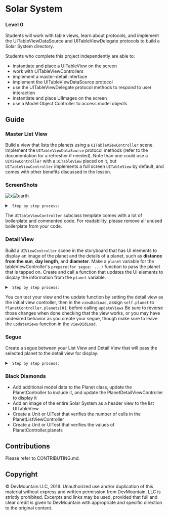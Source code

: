 # Solar System

### Level 0

Students will work with table views, learn about protocols, and implement the UITableViewDataSource and UITableViewDelegate protocols to build a Solar System directory.

Students who complete this project independently are able to:

* instantiate and place a UITableView on the screen
* work with UITableViewControllers
* implement a master-detail interface
* implement the UITableViewDataSource protocol
* use the UITableViewDelegate protocol methods to respond to user interaction
* instantiate and place UIImages on the screen
* use a Model Object Controller to access model objects

## Guide

### Master List View

Build a view that lists the planets using a `UITableViewController` scene. Implement the `UITableViewDataSource` protocol methods (refer to the documentation for a refresher if needed). Note than one could use a `UIViewController` with a `UITableView` placed on it, but `UITableViewController` implements a full screen `UITableView` by default, and comes with other benefits discussed in the lesson.

### ScreenShots
![x](https://user-images.githubusercontent.com/23179585/46303302-b6444c00-c568-11e8-81fb-96945036b56f.png)![earth](https://user-images.githubusercontent.com/23179585/46303305-b80e0f80-c568-11e8-81ab-ef5723305381.png)



<details>
<summary><code> Step by step process:</code></summary>

1. Add a UITableViewController as your root view controller in Main.storyboard and embed it into a UINavigationController
2. Create a PlanetListViewController file as a subclass of UITableViewController and set the class of your root view controller scene
3. Implement the UITableViewDataSource methods using the PlanetController.planets array
   * note: Pay attention to your `reuseIdentifier` in the Storyboard scene and your dequeue function call
4. Set up your cells to display the name, image, and index of the planet Note: Normal cell styles have a `UIImageView` by default.
 <details>
   <summary><code> Hint:</code> </summary>
    Look at the included properties and various styles of a UITableViewCell
 </details>

5. Feel free to experiment with the content modes on the cell's UIImageView to display the image in different ways
</details>

The `UITableViewController` subclass template comes with a lot of boilerplate and commented code. For readability, please remove all unused boilerplate from your code.
### Detail View

Build a `UIViewController` scene in the storyboard that has UI elements to display an image of the planet and the details of a planet, such as **distance from the sun**, **day length**, and **diameter**. Make a `planet` variable for the tableViewController's `prepare(for segue: ...)` function to pass the planet that is tapped on. Create and call a function that updates the UI elements to display the information from the `planet` variable.

<details>
<summary><code> Step by step process:</code></summary>

1. Add a new `UIViewController` scene to Main.storyboard
2. Create a `PlanetDetailViewController` file as a subclass of `UIViewController` and set the class of your detail view scene
<details>
 <summary><code> Hint:</code> </summary>
 In the Main.storyboard, click the yellow circle above the new UIViewController scene, then select the Identity Inspector (the third icon from the right) on the top right of the window. In the text field that says "Class:", type the name of the new `UIViewController` subclass you just made in the previous step (`PlanetDetailViewController`)
</details>

3. Add a UIImageView and UILabels to display the data
   * note: Experiment with Autolayout automatic constraints or UIStackViews to create an appealing detail view
4. Create outlets from the UIImageView and UILabels to your `PlanetDetailViewController` class
<details>
<summary> <code> If Xcode won't let you create the outlets: </code> </summary>
 Make sure that you've correctly set the class of the detail view scene from the last step.
</details>

5. Add an optional `planet` property (of type `Planet`) that will be set by the Master List View when performing the segue
6. Add a new function called `updateViews` that makes sure a planet was successfully passed to the `PlanetDetailViewController`'s planet property made in step 5 by unwrapping it, then updates the view controller's title, UIImageView and UILabels with the planet's data
   * note: This is an extremely common design pattern. Commit it to memory. If you have a detail view or table view cell template that displays data, use an 'updateViews' method takes the model data passed from the previous view controller's `prepareForSegue` function, and updates the view's subviews with it.
7. Update the `viewDidLoad()` function to call the `updateViews` function.

</details>

You can test your view and the update function by setting the detail view as the initial view controller, then in the `viewDidLoad`, assign `self.planet` to `PlanetController.planets[0]`, before calling `updateViews` Be sure to reverse those changes when done checking that the view works, or you may have undesired behavior as you create your segue, though make sure to leave the `updateViews` function in the `viewDidLoad`.

### Segue

Create a segue between your List View and Detail View that will pass the selected planet to the detail view for display.


<details>
<summary><code> Step by step process:</code></summary>

1. Option-drag from your prototype cell in the List View to the Detail View to create a "show" segue.
2. Select the segue and give it an identifier
   * note: As a matter of best practice, the identifier should describe what the segue does, for example `toPlanetDetail`
3. Add the `prepareForSegue` function to your `PlanetListViewController` class
   * note: Remember that `prepareForSegue` will get called on all segues triggered from the current scene and accompanying view controller class
4. Implement the `prepareForSegue` method. by checking for the correct segue identifier, capturing an instance of the selected planet, capturing an instance of the `PlanetDetailViewController`, and setting the `planet` property of the `PlanetDetailViewController`
   <details>
</summary> Hint: </code> </summary>
   * note: Remember, the `PlanetDetailViewController` will use the `planet` property to update itself when it loads to display to the user
</details>

### Black Diamonds

* Add additional model data to the Planet class, update the PlanetController to include it, and update the PlanetDetailViewController to display it
* Add an image of the entire Solar System as a header view to the list UITableView
* Create a Unit or UITest that verifies the number of cells in the PlanetListViewController
* Create a Unit or UITest that verifies the values of PlanetController.planets

## Contributions

Please refer to CONTRIBUTING.md.

## Copyright

© DevMountain LLC, 2018. Unauthorized use and/or duplication of this material without express and written permission from DevMountain, LLC is strictly prohibited. Excerpts and links may be used, provided that full and clear credit is given to DevMountain with appropriate and specific direction to the original content.
